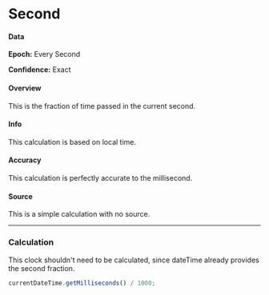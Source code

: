 # Second

#### Data

**Epoch:** Every Second

**Confidence:** Exact

#### Overview

This is the fraction of time passed in the current second.

#### Info

This calculation is based on local time.

#### Accuracy

This calculation is perfectly accurate to the millisecond.

#### Source

This is a simple calculation with no source.

---

### Calculation

This clock shouldn't need to be calculated, since dateTime already provides the second fraction.

```js
currentDateTime.getMilliseconds() / 1000;
```
